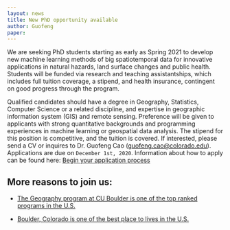 ```yaml
---
layout: news
title: New PhD opportunity available
author: Guofeng
paper: 
---
```

We are seeking PhD students starting as early as Spring 2021 to develop new
machine learning methods of big spatiotemporal data for innovative
applications in natural hazards, land surface changes and public health.
Students will be funded via research and teaching assistantships, which
includes full tuition coverage, a stipend, and health insurance, contingent
on good progress through the program. 

Qualified candidates should have a degree in Geography, Statistics, Computer Science or a related discipline, and expertise in geographic information
system (GIS) and remote sensing. Preference will be given to applicants
with strong quantitative backgrounds and programming experiences in machine
learning or geospatial data analysis. The stipend for this position is
competitive, and the tuition is covered. If interested, please send a CV or
inquires to Dr. Guofeng Cao ([guofeng.cao@colorado.edu](mailto:guofeng.cao@colorado.edu)). Applications are
due on `December 1st, 2020`. Information about how to apply can be found
here: [Begin your application
process](https://www.colorado.edu/graduateschool/admissions/how-to-apply)

## More reasons to join us:

- [The Geography program at CU Boulder is one of the top ranked programs in the
U.S.](https://www.colorado.edu/geography/2020/07/23/cu-boulder-geography-ranked-1-us)

- [Boulder, Colorado is one of the best place to lives in the U.S.](https://bouldercolorado.gov/newsroom/boulder-named-best-place-to-live-in-nation-by-us-news-world-report)




